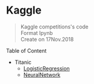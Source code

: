 # Kaggle
> Kaggle competitions's code  <br/> 
Format Ipynb <br/> 
Create on 17Nov.2018

Table of Content

* Titanic
  * [LogisticRegression](https://github.com/MorganWoods/Kaggle/blob/master/Titanic/LogisticsRegression.ipynb)
  * [NeuralNetwork](https://github.com/MorganWoods/Kaggle/blob/master/Titanic/NeuralNetwork.ipynb)
  
  
  
